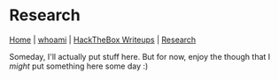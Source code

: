 # Research

[Home](../index) | [whoami](../whoami) | [HackTheBox Writeups](../htb_writeups/home) | [Research](../research/home)

Someday, I'll actually put stuff here. But for now, enjoy the though that I *might* put something here some day :)